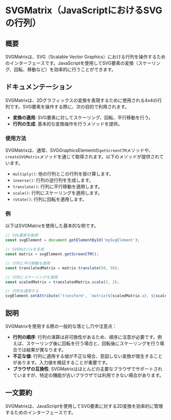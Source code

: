 <!--
Meta Description: # SVGMatrix（JavaScriptにおけるSVGの行列） ## 概要 SVGMatrixは、SVG（Scalable Vector Graphics）における行列を操作するためのインターフェースです。JavaScriptを使用してSVG要素の変換（スケーリング、回転、移動など）を効率的に行...
Meta Keywords: scaledmatrix, svgmatrixは, const, svgelement, matrix
-->

# SVGMatrix（JavaScriptにおけるSVGの行列）

## 概要
SVGMatrixは、SVG（Scalable Vector Graphics）における行列を操作するためのインターフェースです。JavaScriptを使用してSVG要素の変換（スケーリング、回転、移動など）を効率的に行うことができます。

## ドキュメンテーション
SVGMatrixは、2Dグラフィックスの変換を表現するために使用される4x4の行列です。SVG要素を操作する際に、次の目的で利用されます。

- **変換の適用**: SVG要素に対してスケーリング、回転、平行移動を行う。
- **行列の生成**: 基本的な変換操作を行うメソッドを提供。

### 使用方法
SVGMatrixは、通常、SVGGraphicsElementの`getScreenCTM`メソッドや、`createSVGMatrix`メソッドを通じて取得されます。以下のメソッドが提供されています。

- `multiply()`: 他の行列とこの行列を掛け算します。
- `inverse()`: 行列の逆行列を生成します。
- `translate()`: 行列に平行移動を適用します。
- `scale()`: 行列にスケーリングを適用します。
- `rotate()`: 行列に回転を適用します。

### 例
以下はSVGMatrixを使用した基本的な例です。

```javascript
// SVG要素を取得
const svgElement = document.getElementById('mySvgElement');

// SVGMatrixを生成
const matrix = svgElement.getScreenCTM();

// 行列に平行移動を適用
const translatedMatrix = matrix.translate(50, 50);

// 行列にスケーリングを適用
const scaledMatrix = translatedMatrix.scale(2, 2);

// 行列を適用する
svgElement.setAttribute('transform', `matrix(${scaledMatrix.a}, ${scaledMatrix.b}, ${scaledMatrix.c}, ${scaledMatrix.d}, ${scaledMatrix.e}, ${scaledMatrix.f})`);
```

## 説明
SVGMatrixを使用する際の一般的な落とし穴や注意点：

- **行列の順序**: 行列の演算は非可換性があるため、順序に注意が必要です。例えば、スケーリング後に回転を行う場合と、回転後にスケーリングを行う場合では結果が異なります。
- **不正な値**: 行列に適用する値が不正な場合、意図しない変換が発生することがあります。入力値を検証することが重要です。
- **ブラウザの互換性**: SVGMatrixはほとんどの主要なブラウザでサポートされていますが、特定の機能が古いブラウザでは利用できない場合があります。

## 一文要約
SVGMatrixは、JavaScriptを使用してSVG要素に対する2D変換を効率的に管理するためのインターフェースです。